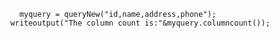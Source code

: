 ```luceescript+trycf
 	myquery = queryNew("id,name,address,phone");
  writeoutput("The column count is:"&myquery.columncount());
```